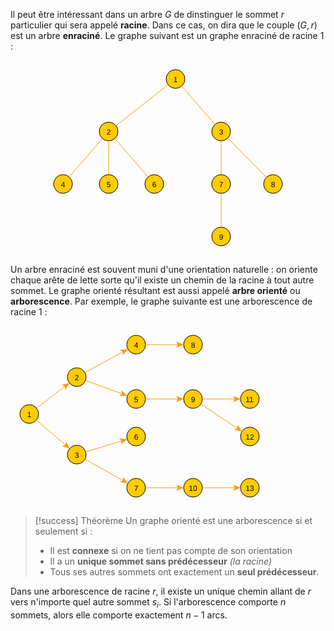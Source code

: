 Il peut être intéressant dans un arbre $G$ de dinstinguer le sommet $r$ particulier qui sera appelé **racine**. Dans ce cas, on dira que le couple $(G,r)$ est un arbre **enraciné**. Le graphe suivant est un graphe enraciné de racine 1 :

<center><?xml version="1.0" encoding="UTF-8"?><svg xmlns="http://www.w3.org/2000/svg" xmlns:xlink="http://www.w3.org/1999/xlink" fill-opacity="1" color-rendering="auto" color-interpolation="auto" text-rendering="auto" stroke="black" stroke-linecap="square" width="396" stroke-miterlimit="10" shape-rendering="auto" stroke-opacity="1" fill="black" stroke-dasharray="none" font-weight="normal" stroke-width="1" height="312" font-family="'Dialog'" font-style="normal" stroke-linejoin="miter" font-size="12px" stroke-dashoffset="0" image-rendering="auto">  <!--Generated by ySVG 2.6-->  <defs id="genericDefs"/>  <g>    <defs id="defs1">      <clipPath clipPathUnits="userSpaceOnUse" id="clipPath1">        <path d="M0 0 L396 0 L396 312 L0 312 L0 0 Z"/>      </clipPath>      <clipPath clipPathUnits="userSpaceOnUse" id="clipPath2">        <path d="M342 102 L738 102 L738 414 L342 414 L342 102 Z"/>      </clipPath>    </defs>    <g fill="rgb(255,204,0)" text-rendering="geometricPrecision" shape-rendering="geometricPrecision" transform="matrix(1,0,0,1,-342,-102)" stroke="rgb(255,204,0)">      <circle r="15" clip-path="url(#clipPath2)" cx="552" cy="132" stroke="none"/>    </g>    <g text-rendering="geometricPrecision" stroke-miterlimit="1.45" shape-rendering="geometricPrecision" transform="matrix(1,0,0,1,-342,-102)" stroke-linecap="butt">      <circle fill="none" r="15" clip-path="url(#clipPath2)" cx="552" cy="132"/>      <text x="548.6631" xml:space="preserve" y="136.7139" clip-path="url(#clipPath2)" font-family="sans-serif" stroke="none">1</text>    </g>    <g fill="rgb(255,204,0)" text-rendering="geometricPrecision" shape-rendering="geometricPrecision" transform="matrix(1,0,0,1,-342,-102)" stroke="rgb(255,204,0)">      <circle r="15" clip-path="url(#clipPath2)" cx="445" cy="216" stroke="none"/>    </g>    <g text-rendering="geometricPrecision" stroke-miterlimit="1.45" shape-rendering="geometricPrecision" transform="matrix(1,0,0,1,-342,-102)" stroke-linecap="butt">      <circle fill="none" r="15" clip-path="url(#clipPath2)" cx="445" cy="216"/>      <text x="441.6631" xml:space="preserve" y="220.7139" clip-path="url(#clipPath2)" font-family="sans-serif" stroke="none">2</text>    </g>    <g fill="rgb(255,204,0)" text-rendering="geometricPrecision" shape-rendering="geometricPrecision" transform="matrix(1,0,0,1,-342,-102)" stroke="rgb(255,204,0)">      <circle r="15" clip-path="url(#clipPath2)" cx="625" cy="216" stroke="none"/>    </g>    <g text-rendering="geometricPrecision" stroke-miterlimit="1.45" shape-rendering="geometricPrecision" transform="matrix(1,0,0,1,-342,-102)" stroke-linecap="butt">      <circle fill="none" r="15" clip-path="url(#clipPath2)" cx="625" cy="216"/>      <text x="621.6631" xml:space="preserve" y="220.7139" clip-path="url(#clipPath2)" font-family="sans-serif" stroke="none">3</text>    </g>    <g fill="rgb(255,204,0)" text-rendering="geometricPrecision" shape-rendering="geometricPrecision" transform="matrix(1,0,0,1,-342,-102)" stroke="rgb(255,204,0)">      <circle r="15" clip-path="url(#clipPath2)" cx="518" cy="300" stroke="none"/>    </g>    <g text-rendering="geometricPrecision" stroke-miterlimit="1.45" shape-rendering="geometricPrecision" transform="matrix(1,0,0,1,-342,-102)" stroke-linecap="butt">      <circle fill="none" r="15" clip-path="url(#clipPath2)" cx="518" cy="300"/>      <text x="514.6631" xml:space="preserve" y="304.7139" clip-path="url(#clipPath2)" font-family="sans-serif" stroke="none">6</text>    </g>    <g fill="rgb(255,204,0)" text-rendering="geometricPrecision" shape-rendering="geometricPrecision" transform="matrix(1,0,0,1,-342,-102)" stroke="rgb(255,204,0)">      <circle r="15" clip-path="url(#clipPath2)" cx="445" cy="300" stroke="none"/>    </g>    <g text-rendering="geometricPrecision" stroke-miterlimit="1.45" shape-rendering="geometricPrecision" transform="matrix(1,0,0,1,-342,-102)" stroke-linecap="butt">      <circle fill="none" r="15" clip-path="url(#clipPath2)" cx="445" cy="300"/>      <text x="441.6631" xml:space="preserve" y="304.7139" clip-path="url(#clipPath2)" font-family="sans-serif" stroke="none">5</text>    </g>    <g fill="rgb(255,204,0)" text-rendering="geometricPrecision" shape-rendering="geometricPrecision" transform="matrix(1,0,0,1,-342,-102)" stroke="rgb(255,204,0)">      <circle r="15" clip-path="url(#clipPath2)" cx="372" cy="300" stroke="none"/>    </g>    <g text-rendering="geometricPrecision" stroke-miterlimit="1.45" shape-rendering="geometricPrecision" transform="matrix(1,0,0,1,-342,-102)" stroke-linecap="butt">      <circle fill="none" r="15" clip-path="url(#clipPath2)" cx="372" cy="300"/>      <text x="368.6631" xml:space="preserve" y="304.7139" clip-path="url(#clipPath2)" font-family="sans-serif" stroke="none">4</text>    </g>    <g fill="rgb(255,204,0)" text-rendering="geometricPrecision" shape-rendering="geometricPrecision" transform="matrix(1,0,0,1,-342,-102)" stroke="rgb(255,204,0)">      <circle r="15" clip-path="url(#clipPath2)" cx="625" cy="300" stroke="none"/>    </g>    <g text-rendering="geometricPrecision" stroke-miterlimit="1.45" shape-rendering="geometricPrecision" transform="matrix(1,0,0,1,-342,-102)" stroke-linecap="butt">      <circle fill="none" r="15" clip-path="url(#clipPath2)" cx="625" cy="300"/>      <text x="621.6631" xml:space="preserve" y="304.7139" clip-path="url(#clipPath2)" font-family="sans-serif" stroke="none">7</text>    </g>    <g fill="rgb(255,204,0)" text-rendering="geometricPrecision" shape-rendering="geometricPrecision" transform="matrix(1,0,0,1,-342,-102)" stroke="rgb(255,204,0)">      <circle r="15" clip-path="url(#clipPath2)" cx="708" cy="300" stroke="none"/>    </g>    <g text-rendering="geometricPrecision" stroke-miterlimit="1.45" shape-rendering="geometricPrecision" transform="matrix(1,0,0,1,-342,-102)" stroke-linecap="butt">      <circle fill="none" r="15" clip-path="url(#clipPath2)" cx="708" cy="300"/>      <text x="704.6631" xml:space="preserve" y="304.7139" clip-path="url(#clipPath2)" font-family="sans-serif" stroke="none">8</text>    </g>    <g fill="rgb(255,204,0)" text-rendering="geometricPrecision" shape-rendering="geometricPrecision" transform="matrix(1,0,0,1,-342,-102)" stroke="rgb(255,204,0)">      <circle r="15" clip-path="url(#clipPath2)" cx="625" cy="384" stroke="none"/>    </g>    <g text-rendering="geometricPrecision" stroke-miterlimit="1.45" shape-rendering="geometricPrecision" transform="matrix(1,0,0,1,-342,-102)" stroke-linecap="butt">      <circle fill="none" r="15" clip-path="url(#clipPath2)" cx="625" cy="384"/>      <text x="621.6631" xml:space="preserve" y="388.7139" clip-path="url(#clipPath2)" font-family="sans-serif" stroke="none">9</text>      <path fill="none" d="M540.2014 141.2625 L456.7986 206.7375" clip-path="url(#clipPath2)" stroke="rgb(255,153,0)"/>      <path fill="none" d="M561.8394 143.322 L615.1606 204.678" clip-path="url(#clipPath2)" stroke="rgb(255,153,0)"/>      <path fill="none" d="M454.8394 227.322 L508.1606 288.678" clip-path="url(#clipPath2)" stroke="rgb(255,153,0)"/>      <path fill="none" d="M445 231 L445 285" clip-path="url(#clipPath2)" stroke="rgb(255,153,0)"/>      <path fill="none" d="M435.1606 227.322 L381.8394 288.678" clip-path="url(#clipPath2)" stroke="rgb(255,153,0)"/>      <path fill="none" d="M625 231 L625 285" clip-path="url(#clipPath2)" stroke="rgb(255,153,0)"/>      <path fill="none" d="M635.5429 226.6699 L697.4571 289.3301" clip-path="url(#clipPath2)" stroke="rgb(255,153,0)"/>      <path fill="none" d="M625 315 L625 369" clip-path="url(#clipPath2)" stroke="rgb(255,153,0)"/>    </g>  </g></svg></center>

Un arbre enraciné est souvent muni d'une orientation naturelle : on oriente chaque arête de lette sorte qu'il existe un chemin de la racine à tout autre sommet. Le graphe orienté résultant est aussi appelé **arbre orienté** ou **arborescence**. Par exemple, le graphe suivante est une arborescence de racine 1 :

<center><?xml version="1.0" encoding="UTF-8"?><svg xmlns="http://www.w3.org/2000/svg" xmlns:xlink="http://www.w3.org/1999/xlink" fill-opacity="1" color-rendering="auto" color-interpolation="auto" text-rendering="auto" stroke="black" stroke-linecap="square" width="504" stroke-miterlimit="10" shape-rendering="auto" stroke-opacity="1" fill="black" stroke-dasharray="none" font-weight="normal" stroke-width="1" height="289" font-family="'Dialog'" font-style="normal" stroke-linejoin="miter" font-size="12px" stroke-dashoffset="0" image-rendering="auto">  <!--Generated by ySVG 2.6-->  <defs id="genericDefs"/>  <g>    <defs id="defs1">      <clipPath clipPathUnits="userSpaceOnUse" id="clipPath1">        <path d="M0 0 L504 0 L504 289 L0 289 L0 0 Z"/>      </clipPath>      <clipPath clipPathUnits="userSpaceOnUse" id="clipPath2">        <path d="M339 134 L843 134 L843 423 L339 423 L339 134 Z"/>      </clipPath>    </defs>    <g fill="rgb(255,204,0)" text-rendering="geometricPrecision" shape-rendering="geometricPrecision" transform="matrix(1,0,0,1,-339,-134)" stroke="rgb(255,204,0)">      <circle r="15" clip-path="url(#clipPath2)" cx="369" cy="275" stroke="none"/>    </g>    <g text-rendering="geometricPrecision" stroke-miterlimit="1.45" shape-rendering="geometricPrecision" transform="matrix(1,0,0,1,-339,-134)" stroke-linecap="butt">      <circle fill="none" r="15" clip-path="url(#clipPath2)" cx="369" cy="275"/>      <text x="365.6631" xml:space="preserve" y="279.7139" clip-path="url(#clipPath2)" font-family="sans-serif" stroke="none">1</text>    </g>    <g fill="rgb(255,204,0)" text-rendering="geometricPrecision" shape-rendering="geometricPrecision" transform="matrix(1,0,0,1,-339,-134)" stroke="rgb(255,204,0)">      <circle r="15" clip-path="url(#clipPath2)" cx="445" cy="216" stroke="none"/>    </g>    <g text-rendering="geometricPrecision" stroke-miterlimit="1.45" shape-rendering="geometricPrecision" transform="matrix(1,0,0,1,-339,-134)" stroke-linecap="butt">      <circle fill="none" r="15" clip-path="url(#clipPath2)" cx="445" cy="216"/>      <text x="441.6631" xml:space="preserve" y="220.7139" clip-path="url(#clipPath2)" font-family="sans-serif" stroke="none">2</text>    </g>    <g fill="rgb(255,204,0)" text-rendering="geometricPrecision" shape-rendering="geometricPrecision" transform="matrix(1,0,0,1,-339,-134)" stroke="rgb(255,204,0)">      <circle r="15" clip-path="url(#clipPath2)" cx="445" cy="340" stroke="none"/>    </g>    <g text-rendering="geometricPrecision" stroke-miterlimit="1.45" shape-rendering="geometricPrecision" transform="matrix(1,0,0,1,-339,-134)" stroke-linecap="butt">      <circle fill="none" r="15" clip-path="url(#clipPath2)" cx="445" cy="340"/>      <text x="441.6631" xml:space="preserve" y="344.7139" clip-path="url(#clipPath2)" font-family="sans-serif" stroke="none">3</text>    </g>    <g fill="rgb(255,204,0)" text-rendering="geometricPrecision" shape-rendering="geometricPrecision" transform="matrix(1,0,0,1,-339,-134)" stroke="rgb(255,204,0)">      <circle r="15" clip-path="url(#clipPath2)" cx="540" cy="164" stroke="none"/>    </g>    <g text-rendering="geometricPrecision" stroke-miterlimit="1.45" shape-rendering="geometricPrecision" transform="matrix(1,0,0,1,-339,-134)" stroke-linecap="butt">      <circle fill="none" r="15" clip-path="url(#clipPath2)" cx="540" cy="164"/>      <text x="536.6631" xml:space="preserve" y="168.7139" clip-path="url(#clipPath2)" font-family="sans-serif" stroke="none">4</text>    </g>    <g fill="rgb(255,204,0)" text-rendering="geometricPrecision" shape-rendering="geometricPrecision" transform="matrix(1,0,0,1,-339,-134)" stroke="rgb(255,204,0)">      <circle r="15" clip-path="url(#clipPath2)" cx="540" cy="251" stroke="none"/>    </g>    <g text-rendering="geometricPrecision" stroke-miterlimit="1.45" shape-rendering="geometricPrecision" transform="matrix(1,0,0,1,-339,-134)" stroke-linecap="butt">      <circle fill="none" r="15" clip-path="url(#clipPath2)" cx="540" cy="251"/>      <text x="536.6631" xml:space="preserve" y="255.7139" clip-path="url(#clipPath2)" font-family="sans-serif" stroke="none">5</text>    </g>    <g fill="rgb(255,204,0)" text-rendering="geometricPrecision" shape-rendering="geometricPrecision" transform="matrix(1,0,0,1,-339,-134)" stroke="rgb(255,204,0)">      <circle r="15" clip-path="url(#clipPath2)" cx="540" cy="311" stroke="none"/>    </g>    <g text-rendering="geometricPrecision" stroke-miterlimit="1.45" shape-rendering="geometricPrecision" transform="matrix(1,0,0,1,-339,-134)" stroke-linecap="butt">      <circle fill="none" r="15" clip-path="url(#clipPath2)" cx="540" cy="311"/>      <text x="536.6631" xml:space="preserve" y="315.7139" clip-path="url(#clipPath2)" font-family="sans-serif" stroke="none">6</text>    </g>    <g fill="rgb(255,204,0)" text-rendering="geometricPrecision" shape-rendering="geometricPrecision" transform="matrix(1,0,0,1,-339,-134)" stroke="rgb(255,204,0)">      <circle r="15" clip-path="url(#clipPath2)" cx="540" cy="393" stroke="none"/>    </g>    <g text-rendering="geometricPrecision" stroke-miterlimit="1.45" shape-rendering="geometricPrecision" transform="matrix(1,0,0,1,-339,-134)" stroke-linecap="butt">      <circle fill="none" r="15" clip-path="url(#clipPath2)" cx="540" cy="393"/>      <text x="536.6631" xml:space="preserve" y="397.7139" clip-path="url(#clipPath2)" font-family="sans-serif" stroke="none">7</text>    </g>    <g fill="rgb(255,204,0)" text-rendering="geometricPrecision" shape-rendering="geometricPrecision" transform="matrix(1,0,0,1,-339,-134)" stroke="rgb(255,204,0)">      <circle r="15" clip-path="url(#clipPath2)" cx="631" cy="393" stroke="none"/>    </g>    <g text-rendering="geometricPrecision" stroke-miterlimit="1.45" shape-rendering="geometricPrecision" transform="matrix(1,0,0,1,-339,-134)" stroke-linecap="butt">      <circle fill="none" r="15" clip-path="url(#clipPath2)" cx="631" cy="393"/>      <text x="624.3262" xml:space="preserve" y="397.7139" clip-path="url(#clipPath2)" font-family="sans-serif" stroke="none">10</text>    </g>    <g fill="rgb(255,204,0)" text-rendering="geometricPrecision" shape-rendering="geometricPrecision" transform="matrix(1,0,0,1,-339,-134)" stroke="rgb(255,204,0)">      <circle r="15" clip-path="url(#clipPath2)" cx="722" cy="393" stroke="none"/>    </g>    <g text-rendering="geometricPrecision" stroke-miterlimit="1.45" shape-rendering="geometricPrecision" transform="matrix(1,0,0,1,-339,-134)" stroke-linecap="butt">      <circle fill="none" r="15" clip-path="url(#clipPath2)" cx="722" cy="393"/>      <text x="715.3262" xml:space="preserve" y="397.7139" clip-path="url(#clipPath2)" font-family="sans-serif" stroke="none">13</text>    </g>    <g fill="rgb(255,204,0)" text-rendering="geometricPrecision" shape-rendering="geometricPrecision" transform="matrix(1,0,0,1,-339,-134)" stroke="rgb(255,204,0)">      <circle r="15" clip-path="url(#clipPath2)" cx="813" cy="393" stroke="none"/>    </g>    <g text-rendering="geometricPrecision" stroke-miterlimit="1.45" shape-rendering="geometricPrecision" transform="matrix(1,0,0,1,-339,-134)" stroke-linecap="butt">      <circle fill="none" r="15" clip-path="url(#clipPath2)" cx="813" cy="393"/>      <text x="806.3262" xml:space="preserve" y="397.7139" clip-path="url(#clipPath2)" font-family="sans-serif" stroke="none">15</text>    </g>    <g fill="rgb(255,204,0)" text-rendering="geometricPrecision" shape-rendering="geometricPrecision" transform="matrix(1,0,0,1,-339,-134)" stroke="rgb(255,204,0)">      <circle r="15" clip-path="url(#clipPath2)" cx="631" cy="251" stroke="none"/>    </g>    <g text-rendering="geometricPrecision" stroke-miterlimit="1.45" shape-rendering="geometricPrecision" transform="matrix(1,0,0,1,-339,-134)" stroke-linecap="butt">      <circle fill="none" r="15" clip-path="url(#clipPath2)" cx="631" cy="251"/>      <text x="627.6631" xml:space="preserve" y="255.7139" clip-path="url(#clipPath2)" font-family="sans-serif" stroke="none">9</text>    </g>    <g fill="rgb(255,204,0)" text-rendering="geometricPrecision" shape-rendering="geometricPrecision" transform="matrix(1,0,0,1,-339,-134)" stroke="rgb(255,204,0)">      <circle r="15" clip-path="url(#clipPath2)" cx="722" cy="251" stroke="none"/>    </g>    <g text-rendering="geometricPrecision" stroke-miterlimit="1.45" shape-rendering="geometricPrecision" transform="matrix(1,0,0,1,-339,-134)" stroke-linecap="butt">      <circle fill="none" r="15" clip-path="url(#clipPath2)" cx="722" cy="251"/>      <text x="715.3262" xml:space="preserve" y="255.7139" clip-path="url(#clipPath2)" font-family="sans-serif" stroke="none">11</text>    </g>    <g fill="rgb(255,204,0)" text-rendering="geometricPrecision" shape-rendering="geometricPrecision" transform="matrix(1,0,0,1,-339,-134)" stroke="rgb(255,204,0)">      <circle r="15" clip-path="url(#clipPath2)" cx="722" cy="311" stroke="none"/>    </g>    <g text-rendering="geometricPrecision" stroke-miterlimit="1.45" shape-rendering="geometricPrecision" transform="matrix(1,0,0,1,-339,-134)" stroke-linecap="butt">      <circle fill="none" r="15" clip-path="url(#clipPath2)" cx="722" cy="311"/>      <text x="715.3262" xml:space="preserve" y="315.7139" clip-path="url(#clipPath2)" font-family="sans-serif" stroke="none">12</text>    </g>    <g fill="rgb(255,204,0)" text-rendering="geometricPrecision" shape-rendering="geometricPrecision" transform="matrix(1,0,0,1,-339,-134)" stroke="rgb(255,204,0)">      <circle r="15" clip-path="url(#clipPath2)" cx="813" cy="251" stroke="none"/>    </g>    <g text-rendering="geometricPrecision" stroke-miterlimit="1.45" shape-rendering="geometricPrecision" transform="matrix(1,0,0,1,-339,-134)" stroke-linecap="butt">      <circle fill="none" r="15" clip-path="url(#clipPath2)" cx="813" cy="251"/>      <text x="806.3262" xml:space="preserve" y="255.7139" clip-path="url(#clipPath2)" font-family="sans-serif" stroke="none">14</text>    </g>    <g fill="rgb(255,204,0)" text-rendering="geometricPrecision" shape-rendering="geometricPrecision" transform="matrix(1,0,0,1,-339,-134)" stroke="rgb(255,204,0)">      <circle r="15" clip-path="url(#clipPath2)" cx="631" cy="164" stroke="none"/>    </g>    <g text-rendering="geometricPrecision" stroke-miterlimit="1.45" shape-rendering="geometricPrecision" transform="matrix(1,0,0,1,-339,-134)" stroke-linecap="butt">      <circle fill="none" r="15" clip-path="url(#clipPath2)" cx="631" cy="164"/>      <text x="627.6631" xml:space="preserve" y="168.7139" clip-path="url(#clipPath2)" font-family="sans-serif" stroke="none">8</text>      <path fill="none" d="M380.8487 265.8017 L426.832 230.1041" clip-path="url(#clipPath2)" stroke="rgb(255,153,0)"/>      <path fill="rgb(255,153,0)" d="M433.1513 225.1983 L420.6063 228.6074 L426.0421 230.7173 L426.7385 236.5065 Z" clip-path="url(#clipPath2)" stroke="none"/>      <path fill="none" d="M380.3994 284.7495 L427.5209 325.0508" clip-path="url(#clipPath2)" stroke="rgb(255,153,0)"/>      <path fill="rgb(255,153,0)" d="M433.6006 330.2505 L427.7309 318.6511 L426.7609 324.4008 L421.2312 326.2507 Z" clip-path="url(#clipPath2)" stroke="none"/>      <path fill="none" d="M458.1578 208.7978 L519.8246 175.0434" clip-path="url(#clipPath2)" stroke="rgb(255,153,0)"/>      <path fill="rgb(255,153,0)" d="M526.8422 171.2022 L513.9152 172.578 L518.9474 175.5235 L518.7166 181.3499 Z" clip-path="url(#clipPath2)" stroke="none"/>      <path fill="none" d="M459.0751 221.1856 L518.4181 243.0488" clip-path="url(#clipPath2)" stroke="rgb(255,153,0)"/>      <path fill="rgb(255,153,0)" d="M525.9249 245.8144 L516.3932 236.9742 L517.4798 242.7031 L512.9362 246.3577 Z" clip-path="url(#clipPath2)" stroke="none"/>      <path fill="none" d="M459.3464 335.6205 L518.0021 317.7151" clip-path="url(#clipPath2)" stroke="rgb(255,153,0)"/>      <path fill="rgb(255,153,0)" d="M525.6536 315.3795 L512.7166 314.1009 L517.0457 318.0071 L515.6362 323.6652 Z" clip-path="url(#clipPath2)" stroke="none"/>      <path fill="none" d="M458.0993 347.308 L519.9144 381.7943" clip-path="url(#clipPath2)" stroke="rgb(255,153,0)"/>      <path fill="rgb(255,153,0)" d="M526.9007 385.692 L518.8572 375.4791 L519.0411 381.3072 L513.9852 384.212 Z" clip-path="url(#clipPath2)" stroke="none"/>      <path fill="none" d="M555 393 L608 393" clip-path="url(#clipPath2)" stroke="rgb(255,153,0)"/>      <path fill="rgb(255,153,0)" d="M616 393 L604 388 L607 393 L604 398 Z" clip-path="url(#clipPath2)" stroke="none"/>      <path fill="none" d="M646 393 L699 393" clip-path="url(#clipPath2)" stroke="rgb(255,153,0)"/>      <path fill="rgb(255,153,0)" d="M707 393 L695 388 L698 393 L695 398 Z" clip-path="url(#clipPath2)" stroke="none"/>      <path fill="none" d="M737 393 L790 393" clip-path="url(#clipPath2)" stroke="rgb(255,153,0)"/>      <path fill="rgb(255,153,0)" d="M798 393 L786 388 L789 393 L786 398 Z" clip-path="url(#clipPath2)" stroke="none"/>      <path fill="none" d="M555 251 L608 251" clip-path="url(#clipPath2)" stroke="rgb(255,153,0)"/>      <path fill="rgb(255,153,0)" d="M616 251 L604 246 L607 251 L604 256 Z" clip-path="url(#clipPath2)" stroke="none"/>      <path fill="none" d="M646 251 L699 251" clip-path="url(#clipPath2)" stroke="rgb(255,153,0)"/>      <path fill="rgb(255,153,0)" d="M707 251 L695 246 L698 251 L695 256 Z" clip-path="url(#clipPath2)" stroke="none"/>      <path fill="none" d="M643.5229 259.2569 L702.7982 298.3394" clip-path="url(#clipPath2)" stroke="rgb(255,153,0)"/>      <path fill="rgb(255,153,0)" d="M709.4771 302.7431 L702.211 291.9633 L701.9633 297.789 L696.7064 300.3119 Z" clip-path="url(#clipPath2)" stroke="none"/>      <path fill="none" d="M737 251 L790 251" clip-path="url(#clipPath2)" stroke="rgb(255,153,0)"/>      <path fill="rgb(255,153,0)" d="M798 251 L786 246 L789 251 L786 256 Z" clip-path="url(#clipPath2)" stroke="none"/>      <path fill="none" d="M555 164 L608 164" clip-path="url(#clipPath2)" stroke="rgb(255,153,0)"/>      <path fill="rgb(255,153,0)" d="M616 164 L604 159 L607 164 L604 169 Z" clip-path="url(#clipPath2)" stroke="none"/>    </g>  </g></svg></center>


>[!success] Théorème
>Un graphe orienté est une arborescence si et seulement si : 
>- Il est **connexe** si on ne tient pas compte de son orientation
>- Il a un **unique sommet sans prédécesseur** *(la racine)*
>- Tous ses autres sommets ont exactement un **seul prédécesseur**.


Dans une arborescence de racine $r$, il existe un unique chemin allant de $r$ vers n'importe quel autre sommet $s_i$. Si l'arborescence comporte $n$ sommets, alors elle comporte exactement $n-1$ arcs.


